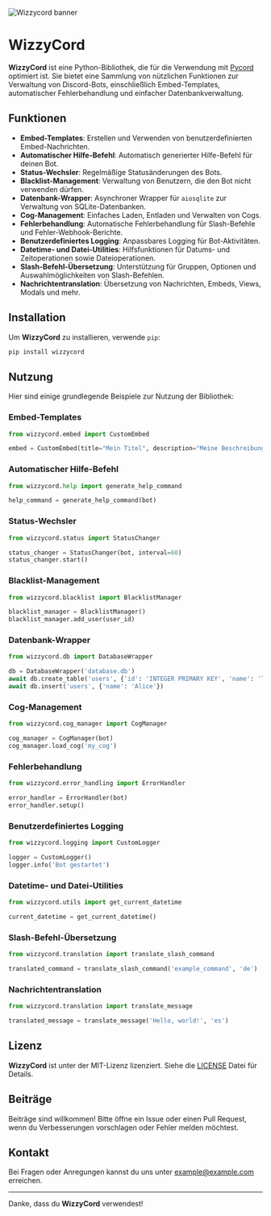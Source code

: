 
![Wizzycord banner](https://github.com/user-attachments/assets/7aafe5ed-f52b-4d69-b69e-92c0fd22e351)





# WizzyCord

**WizzyCord** ist eine Python-Bibliothek, die für die Verwendung mit [Pycord](https://docs.pycord.dev/en/stable/) optimiert ist. Sie bietet eine Sammlung von nützlichen Funktionen zur Verwaltung von Discord-Bots, einschließlich Embed-Templates, automatischer Fehlerbehandlung und einfacher Datenbankverwaltung.

## Funktionen

- **Embed-Templates**: Erstellen und Verwenden von benutzerdefinierten Embed-Nachrichten.
- **Automatischer Hilfe-Befehl**: Automatisch generierter Hilfe-Befehl für deinen Bot.
- **Status-Wechsler**: Regelmäßige Statusänderungen des Bots.
- **Blacklist-Management**: Verwaltung von Benutzern, die den Bot nicht verwenden dürfen.
- **Datenbank-Wrapper**: Asynchroner Wrapper für `aiosqlite` zur Verwaltung von SQLite-Datenbanken.
- **Cog-Management**: Einfaches Laden, Entladen und Verwalten von Cogs.
- **Fehlerbehandlung**: Automatische Fehlerbehandlung für Slash-Befehle und Fehler-Webhook-Berichte.
- **Benutzerdefiniertes Logging**: Anpassbares Logging für Bot-Aktivitäten.
- **Datetime- und Datei-Utilities**: Hilfsfunktionen für Datums- und Zeitoperationen sowie Dateioperationen.
- **Slash-Befehl-Übersetzung**: Unterstützung für Gruppen, Optionen und Auswahlmöglichkeiten von Slash-Befehlen.
- **Nachrichtentranslation**: Übersetzung von Nachrichten, Embeds, Views, Modals und mehr.

## Installation

Um **WizzyCord** zu installieren, verwende `pip`:

```bash
pip install wizzycord
```

## Nutzung

Hier sind einige grundlegende Beispiele zur Nutzung der Bibliothek:

### Embed-Templates

```python
from wizzycord.embed import CustomEmbed

embed = CustomEmbed(title="Mein Titel", description="Meine Beschreibung")
```

### Automatischer Hilfe-Befehl

```python
from wizzycord.help import generate_help_command

help_command = generate_help_command(bot)
```

### Status-Wechsler

```python
from wizzycord.status import StatusChanger

status_changer = StatusChanger(bot, interval=60)
status_changer.start()
```

### Blacklist-Management

```python
from wizzycord.blacklist import BlacklistManager

blacklist_manager = BlacklistManager()
blacklist_manager.add_user(user_id)
```

### Datenbank-Wrapper

```python
from wizzycord.db import DatabaseWrapper

db = DatabaseWrapper('database.db')
await db.create_table('users', {'id': 'INTEGER PRIMARY KEY', 'name': 'TEXT'})
await db.insert('users', {'name': 'Alice'})
```

### Cog-Management

```python
from wizzycord.cog_manager import CogManager

cog_manager = CogManager(bot)
cog_manager.load_cog('my_cog')
```

### Fehlerbehandlung

```python
from wizzycord.error_handling import ErrorHandler

error_handler = ErrorHandler(bot)
error_handler.setup()
```

### Benutzerdefiniertes Logging

```python
from wizzycord.logging import CustomLogger

logger = CustomLogger()
logger.info('Bot gestartet')
```

### Datetime- und Datei-Utilities

```python
from wizzycord.utils import get_current_datetime

current_datetime = get_current_datetime()
```

### Slash-Befehl-Übersetzung

```python
from wizzycord.translation import translate_slash_command

translated_command = translate_slash_command('example_command', 'de')
```

### Nachrichtentranslation

```python
from wizzycord.translation import translate_message

translated_message = translate_message('Hello, world!', 'es')
```

## Lizenz

**WizzyCord** ist unter der MIT-Lizenz lizenziert. Siehe die [LICENSE](LICENSE) Datei für Details.

## Beiträge

Beiträge sind willkommen! Bitte öffne ein Issue oder einen Pull Request, wenn du Verbesserungen vorschlagen oder Fehler melden möchtest.

## Kontakt

Bei Fragen oder Anregungen kannst du uns unter [example@example.com](mailto:example@example.com) erreichen.

---

Danke, dass du **WizzyCord** verwendest!

```
